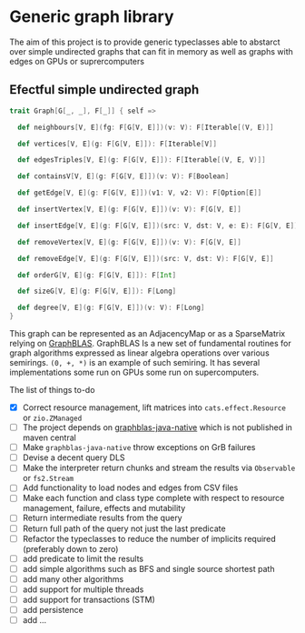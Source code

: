 # Generic graph library

The aim of this project is to provide generic typeclasses able to abstarct over simple undirected graphs that can fit in memory as well as graphs with edges on GPUs or suprercomputers

## Efectful simple undirected graph

```scala
trait Graph[G[_, _], F[_]] { self =>

  def neighbours[V, E](fg: F[G[V, E]])(v: V): F[Iterable[(V, E)]]

  def vertices[V, E](g: F[G[V, E]]): F[Iterable[V]]

  def edgesTriples[V, E](g: F[G[V, E]]): F[Iterable[(V, E, V)]]

  def containsV[V, E](g: F[G[V, E]])(v: V): F[Boolean]

  def getEdge[V, E](g: F[G[V, E]])(v1: V, v2: V): F[Option[E]]

  def insertVertex[V, E](g: F[G[V, E]])(v: V): F[G[V, E]]

  def insertEdge[V, E](g: F[G[V, E]])(src: V, dst: V, e: E): F[G[V, E]]

  def removeVertex[V, E](g: F[G[V, E]])(v: V): F[G[V, E]]

  def removeEdge[V, E](g: F[G[V, E]])(src: V, dst: V): F[G[V, E]]

  def orderG[V, E](g: F[G[V, E]]): F[Int]

  def sizeG[V, E](g: F[G[V, E]]): F[Long]

  def degree[V, E](g: F[G[V, E]])(v: V): F[Long]
}
```

This graph can be represented as an AdjacencyMap or as a SparseMatrix relying on [GraphBLAS](http://graphblas.org/index.php?title=Graph_BLAS_Forum). 
GraphBLAS Is a new set of fundamental routines for graph algorithms expressed as linear algebra operations over various semirings. `(0, +, *)` is an example of such semiring.
It has several implementations some run on GPUs some run on supercomputers.

The list of things to-do 

* [x] Correct resource management, lift matrices into `cats.effect.Resource` or `zio.ZManaged`
* [ ] The project depends on [graphblas-java-native](https://github.com/fabianmurariu/graphblas-java-native) which is not published in maven central
* [ ] Make `graphblas-java-native` throw exceptions on GrB failures
* [ ] Devise a decent query DLS
* [ ] Make the interpreter return chunks and stream the results via `Observable` or `fs2.Stream`
* [ ] Add functionality to load nodes and edges from CSV files
* [ ] Make each function and class type complete with respect to resource management, failure, effects and mutability
* [ ] Return intermediate results from the query
* [ ] Return full path of the query not just the last predicate
* [ ] Refactor the typeclasses to reduce the number of implicits required (preferably down to zero)
* [ ] add predicate to limit the results
* [ ] add simple algorithms such as BFS and single source shortest path
* [ ] add many other algorithms
* [ ] add support for multiple threads
* [ ] add support for transactions (STM)
* [ ] add persistence
* [ ] add ...
